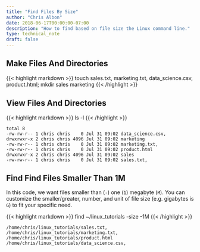 ```yaml
---
title: "Find Files By Size"
author: "Chris Albon"
date: 2018-06-17T00:00:00-07:00
description: "How to find based on file size the Linux command line."
type: technical_note
draft: false
---
```


## Make Files And Directories
{{< highlight markdown >}}
touch sales.txt, marketing.txt, data_science.csv, product.html; mkdir sales marketing
{{< /highlight >}}

## View Files And Directories
{{< highlight markdown >}}
ls -l
{{< /highlight >}}
```
total 8
-rw-rw-r-- 1 chris chris    0 Jul 31 09:02 data_science.csv,
drwxrwxr-x 2 chris chris 4096 Jul 31 09:02 marketing
-rw-rw-r-- 1 chris chris    0 Jul 31 09:02 marketing.txt,
-rw-rw-r-- 1 chris chris    0 Jul 31 09:02 product.html
drwxrwxr-x 2 chris chris 4096 Jul 31 09:02 sales
-rw-rw-r-- 1 chris chris    0 Jul 31 09:02 sales.txt,
```

## Find Find Files Smaller Than 1M

In this code, we want files smaller than (`-`) one (`1`) megabyte (`M`). You can customize the smaller/greater, number, and unit of file size (e.g. gigabytes is `G`) to fit your specific need. 


{{< highlight markdown >}}
find ~/linux_tutorials -size -1M
{{< /highlight >}}
```
/home/chris/linux_tutorials/sales.txt,
/home/chris/linux_tutorials/marketing.txt,
/home/chris/linux_tutorials/product.html
/home/chris/linux_tutorials/data_science.csv,
```